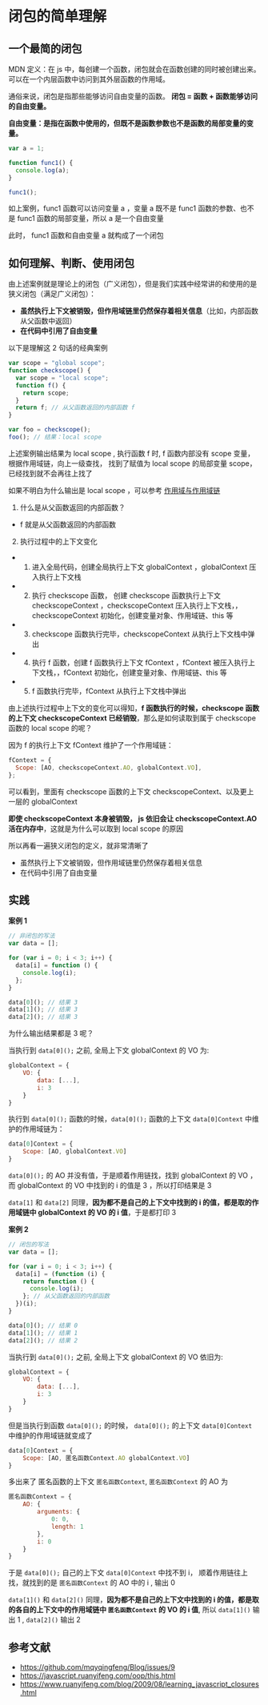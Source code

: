 # 闭包的简单理解

## 一个最简的闭包

MDN 定义：在 js 中，每创建一个函数，闭包就会在函数创建的同时被创建出来。可以在一个内层函数中访问到其外层函数的作用域。

通俗来说，闭包是指那些能够访问自由变量的函数。 **闭包 = 函数 + 函数能够访问的自由变量。**

**自由变量：是指在函数中使用的，但既不是函数参数也不是函数的局部变量的变量。**

```js
var a = 1;

function func1() {
  console.log(a);
}

func1();
```

如上案例，func1 函数可以访问变量 a ，变量 a 既不是 func1 函数的参数、也不是 func1 函数的局部变量，所以 a 是一个自由变量

此时， func1 函数和自由变量 a 就构成了一个闭包

## 如何理解、判断、使用闭包

由上述案例就是理论上的闭包（广义闭包），但是我们实践中经常讲的和使用的是狭义闭包（满足广义闭包）：

- **虽然执行上下文被销毁，但作用域链里仍然保存着相关信息**（比如，内部函数从父函数中返回）
- **在代码中引用了自由变量**

以下是理解这 2 句话的经典案例

```js
var scope = "global scope";
function checkscope() {
  var scope = "local scope";
  function f() {
    return scope;
  }
  return f; // 从父函数返回的内部函数 f
}

var foo = checkscope();
foo(); // 结果：local scope
```

上述案例输出结果为 local scope , 执行函数 f 时, f 函数内部没有 scope 变量，根据作用域链，向上一级查找， 找到了赋值为 local scope 的局部变量 scope，已经找到就不会再往上找了

如果不明白为什么输出是 local scope ，可以参考 [作用域与作用域链](https://github.com/TinaSprunt/tinasprunt.github.io/blob/master/day13_%E4%BD%9C%E7%94%A8%E5%9F%9F%E4%B8%8E%E4%BD%9C%E7%94%A8%E5%9F%9F%E9%93%BE.md)

1. 什么是从父函数返回的内部函数？

- f 就是从父函数返回的内部函数

2. 执行过程中的上下文变化

- 1. 进入全局代码，创建全局执行上下文 globalContext ，globalContext 压入执行上下文栈

- 2. 执行 checkscope 函数， 创建 checkscope 函数执行上下文 checkscopeContext ，checkscopeContext 压入执行上下文栈，，checkscopeContext 初始化，创建变量对象、作用域链、this 等

- 3. checkscope 函数执行完毕，checkscopeContext 从执行上下文栈中弹出

- 4. 执行 f 函数，创建 f 函数执行上下文 fContext ，fContext 被压入执行上下文栈，，fContext 初始化，创建变量对象、作用域链、this 等

- 5. f 函数执行完毕，fContext 从执行上下文栈中弹出

由上述执行过程中上下文的变化可以得知，**f 函数执行的时候，checkscope 函数的上下文 checkscopeContext 已经销毁**，那么是如何读取到属于 checkscope 函数的 local scope 的呢？

因为 f 的执行上下文 fContext 维护了一个作用域链：

```js
fContext = {
  Scope: [AO, checkscopeContext.AO, globalContext.VO],
};
```

可以看到，里面有 checkscope 函数的上下文 checkscopeContext、以及更上一层的 globalContext

**即使 checkscopeContext 本身被销毁， js 依旧会让 checkscopeContext.AO 活在内存中**，这就是为什么可以取到 local scope 的原因

所以再看一遍狭义闭包的定义，就非常清晰了

- 虽然执行上下文被销毁，但作用域链里仍然保存着相关信息
- 在代码中引用了自由变量

## 实践

**案例 1**

```js
// 非闭包的写法
var data = [];

for (var i = 0; i < 3; i++) {
  data[i] = function () {
    console.log(i);
  };
}

data[0](); // 结果 3
data[1](); // 结果 3
data[2](); // 结果 3
```

为什么输出结果都是 3 呢？

当执行到 `data[0]();` 之前, 全局上下文 globalContext 的 VO 为:

```js
globalContext = {
    VO: {
        data: [...],
        i: 3
    }
}
```

执行到 `data[0]();` 函数的时候，`data[0]();` 函数的上下文 `data[0]Context` 中维护的作用域链为：

```js
data[0]Context = {
    Scope: [AO, globalContext.VO]
}
```

`data[0]();` 的 AO 并没有值，于是顺着作用链找，找到 globalContext 的 VO ，而 globalContext 的 VO 中找到的 i 的值是 3 ，所以打印结果是 3

`data[1]` 和 `data[2]` 同理，**因为都不是自己的上下文中找到的 i 的值，都是取的作用域链中 globalContext 的 VO 的 i 值**，于是都打印 3

**案例 2**

```js
// 闭包的写法
var data = [];

for (var i = 0; i < 3; i++) {
  data[i] = (function (i) {
    return function () {
      console.log(i);
    }; // 从父函数返回的内部函数
  })(i);
}

data[0](); // 结果 0
data[1](); // 结果 1
data[2](); // 结果 2
```

当执行到 `data[0]();` 之前, 全局上下文 globalContext 的 VO 依旧为:

```js
globalContext = {
    VO: {
        data: [...],
        i: 3
    }
}
```

但是当执行到函数 `data[0]();` 的时候， `data[0]();` 的上下文 `data[0]Context` 中维护的作用域链就变成了

```js
data[0]Context = {
    Scope: [AO, 匿名函数Context.AO globalContext.VO]
}
```

多出来了 匿名函数的上下文 `匿名函数Context`, `匿名函数Context` 的 AO 为

```js
匿名函数Context = {
    AO: {
        arguments: {
            0: 0,
            length: 1
        },
        i: 0
    }
}
```

于是 `data[0]();` 自己的上下文  `data[0]Context` 中找不到 i， 顺着作用链往上找，就找到的是 `匿名函数Context` 的 AO 中的 i , 输出 0

`data[1]()` 和 `data[2]()` 同理，**因为都不是自己的上下文中找到的 i 的值，都是取的各自的上下文中的作用域链中 `匿名函数Context` 的 VO 的 i 值**, 所以 `data[1]()` 输出 1 , `data[2]()` 输出 2


## 参考文献

- https://github.com/mqyqingfeng/Blog/issues/9
- https://javascript.ruanyifeng.com/oop/this.html
- https://www.ruanyifeng.com/blog/2009/08/learning_javascript_closures.html
